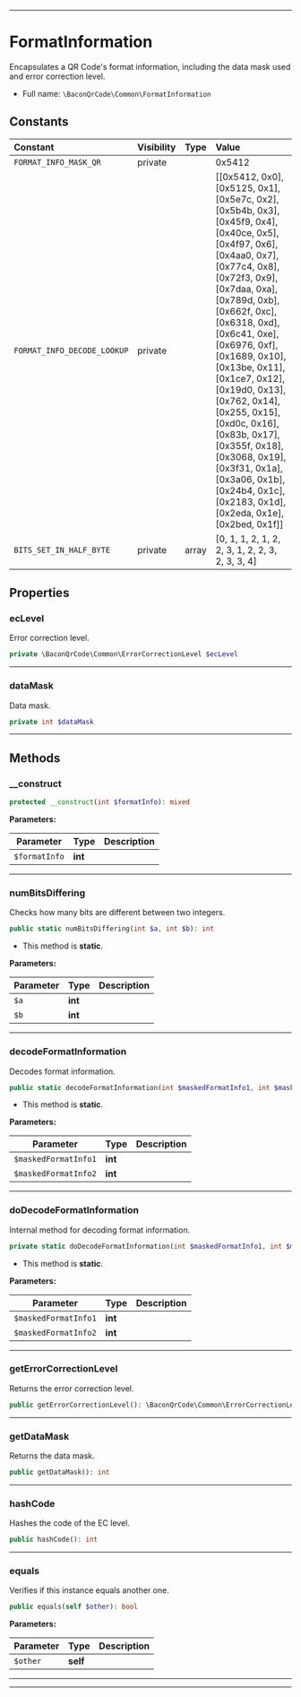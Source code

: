 ***

# FormatInformation

Encapsulates a QR Code's format information, including the data mask used and error correction level.

* Full name: `\BaconQrCode\Common\FormatInformation`

## Constants

| Constant | Visibility | Type | Value |
|:---------|:-----------|:-----|:------|
|`FORMAT_INFO_MASK_QR`|private| |0x5412|
|`FORMAT_INFO_DECODE_LOOKUP`|private| |[[0x5412, 0x0], [0x5125, 0x1], [0x5e7c, 0x2], [0x5b4b, 0x3], [0x45f9, 0x4], [0x40ce, 0x5], [0x4f97, 0x6], [0x4aa0, 0x7], [0x77c4, 0x8], [0x72f3, 0x9], [0x7daa, 0xa], [0x789d, 0xb], [0x662f, 0xc], [0x6318, 0xd], [0x6c41, 0xe], [0x6976, 0xf], [0x1689, 0x10], [0x13be, 0x11], [0x1ce7, 0x12], [0x19d0, 0x13], [0x762, 0x14], [0x255, 0x15], [0xd0c, 0x16], [0x83b, 0x17], [0x355f, 0x18], [0x3068, 0x19], [0x3f31, 0x1a], [0x3a06, 0x1b], [0x24b4, 0x1c], [0x2183, 0x1d], [0x2eda, 0x1e], [0x2bed, 0x1f]]|
|`BITS_SET_IN_HALF_BYTE`|private|array|[0, 1, 1, 2, 1, 2, 2, 3, 1, 2, 2, 3, 2, 3, 3, 4]|

## Properties

### ecLevel

Error correction level.

```php
private \BaconQrCode\Common\ErrorCorrectionLevel $ecLevel
```

***

### dataMask

Data mask.

```php
private int $dataMask
```

***

## Methods

### __construct

```php
protected __construct(int $formatInfo): mixed
```

**Parameters:**

| Parameter | Type | Description |
|-----------|------|-------------|
| `$formatInfo` | **int** |  |

***

### numBitsDiffering

Checks how many bits are different between two integers.

```php
public static numBitsDiffering(int $a, int $b): int
```

* This method is **static**.

**Parameters:**

| Parameter | Type | Description |
|-----------|------|-------------|
| `$a` | **int** |  |
| `$b` | **int** |  |

***

### decodeFormatInformation

Decodes format information.

```php
public static decodeFormatInformation(int $maskedFormatInfo1, int $maskedFormatInfo2): ?self
```

* This method is **static**.

**Parameters:**

| Parameter | Type | Description |
|-----------|------|-------------|
| `$maskedFormatInfo1` | **int** |  |
| `$maskedFormatInfo2` | **int** |  |

***

### doDecodeFormatInformation

Internal method for decoding format information.

```php
private static doDecodeFormatInformation(int $maskedFormatInfo1, int $maskedFormatInfo2): ?self
```

* This method is **static**.

**Parameters:**

| Parameter | Type | Description |
|-----------|------|-------------|
| `$maskedFormatInfo1` | **int** |  |
| `$maskedFormatInfo2` | **int** |  |

***

### getErrorCorrectionLevel

Returns the error correction level.

```php
public getErrorCorrectionLevel(): \BaconQrCode\Common\ErrorCorrectionLevel
```

***

### getDataMask

Returns the data mask.

```php
public getDataMask(): int
```

***

### hashCode

Hashes the code of the EC level.

```php
public hashCode(): int
```

***

### equals

Verifies if this instance equals another one.

```php
public equals(self $other): bool
```

**Parameters:**

| Parameter | Type | Description |
|-----------|------|-------------|
| `$other` | **self** |  |

***


***

